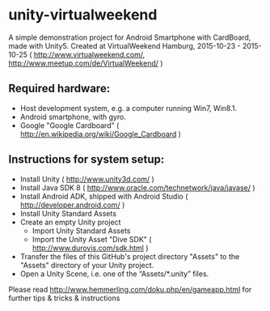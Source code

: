 # unity-virtualweekend
A simple demonstration project for Android Smartphone with CardBoard, made with Unity5. Created at VirtualWeekend Hamburg, 2015-10-23 - 2015-10-25 ( http://www.virtualweekend.com/, http://www.meetup.com/de/VirtualWeekend/ )

## Required hardware:
- Host development system, e.g. a computer running Win7, Win8.1.
- Android smartphone, with gyro.
- Google "Google Cardboard" ( http://en.wikipedia.org/wiki/Google_Cardboard )

## Instructions for system setup:
- Install Unity ( http://www.unity3d.com/ )
- Install Java SDK 8  ( http://www.oracle.com/technetwork/java/javase/ )
- Install Android ADK, shipped with Android Studio ( http://developer.android.com/ )
- Install Unity Standard Assets
- Create an empty Unity project
  - Import Unity Standard Assets
  - Import the Unity Asset "Dive SDK" ( http://www.durovis.com/sdk.html )
- Transfer the files of this GitHub's project directory "Assets" to the "Assets" directory of your Unity project.
- Open a Unity Scene, i.e. one of the “Assets/*.unity” files.

Please read 
http://www.hemmerling.com/doku.php/en/gameapp.html
for further tips & tricks & instructions 

